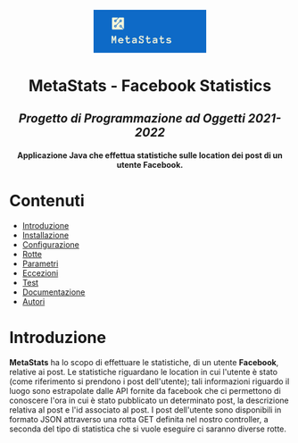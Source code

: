 <p align="center">
<img src="logo2.png" width="40%" height="40%">

<div align="center">

# MetaStats - Facebook Statistics
## _Progetto di Programmazione ad Oggetti 2021-2022_
#### Applicazione Java che effettua statistiche sulle location dei post di un utente Facebook.
    
</div>

# Contenuti
* [Introduzione](#introduzione)
* [Installazione](#installazione)
* [Configurazione](#configurazione)
* [Rotte](#rotte)
* [Parametri](#parametri)
* [Eccezioni](#eccezioni)
* [Test](#test)
* [Documentazione](#documentazione)
* [Autori](#autori)

</div>

<a name="introduzione"></a>
# Introduzione
**MetaStats** ha lo scopo di effettuare le statistiche, di un utente **Facebook**, relative ai post. Le statistiche riguardano le location in cui l'utente è stato (come riferimento si prendono i post dell'utente); tali informazioni riguardo il luogo sono estrapolate dalle API fornite da facebook che ci permettono di conoscere l'ora in cui è stato pubblicato un determinato post, la descrizione relativa al post e l'id associato al post. I post dell'utente sono disponibili in formato JSON attraverso una rotta GET definita nel nostro controller, a seconda del tipo di statistica che si vuole eseguire ci saranno diverse rotte.
